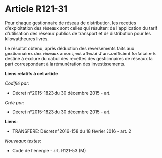 # Article R121-31

Pour chaque gestionnaire de réseau de distribution, les recettes d'exploitation des réseaux sont celles qui résultent de
l'application du tarif d'utilisation des réseaux publics de transport et de distribution pour les kilowattheures livrés.

Le résultat obtenu, après déduction des reversements faits aux gestionnaires des réseaux amont, est affecté d'un coefficient
forfaitaire λ destiné à exclure du calcul des recettes des gestionnaires de réseaux la part correspondant à la rémunération
des investissements.

**Liens relatifs à cet article**

_Codifié par_:

  - Décret n°2015-1823 du 30 décembre 2015 - art.

_Créé par_:

  - Décret n°2015-1823 du 30 décembre 2015 - art.

**Liens**:

  - TRANSFERE: Décret n°2016-158 du 18 février 2016 - art. 2

_Nouveaux textes_:

  - Code de l'énergie - art. R121-53 (M)

